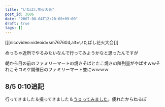 ```yaml
---
title: "いたばし花火大会"
post_id: 3606
date: "2007-08-04T12:20:00+09:00"
draft: true
tags: []
---
```



[[[nicovideo:videoid=sm767604,alt=いたばし花火大会]]]

めっちゃ近所でやるみたいなんで行ってみようかなと思ったんですが

朝から目の前のファミリーマートの焼きそばとたこ焼きの陳列量がやばすｗｗそれこそコミケ開催日のファミリーマート並にｗｗｗｗ

## 8/5 0:10追記

行ってきました＆撮ってきました＆[うｐってみました](http://www.nicovideo.jp/watch/sm767604)。疲れたからねるぽ
